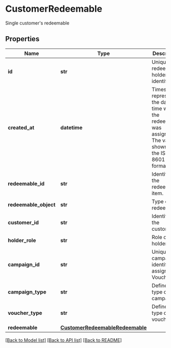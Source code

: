 # CustomerRedeemable

Single customer's redeemable

## Properties

Name | Type | Description | Notes
------------ | ------------- | ------------- | -------------
**id** | **str** | Unique redeemable holder identifier. | [optional] 
**created_at** | **datetime** | Timestamp representing the date and time when the redeemable was assigned. The value is shown in the ISO 8601 format. | [optional] 
**redeemable_id** | **str** | Identifier of the redeemable item. | [optional] 
**redeemable_object** | **str** | Type of the redeemable. | [optional] 
**customer_id** | **str** | Identifier of the customer. | [optional] 
**holder_role** | **str** | Role of the holder. | [optional] [default to 'OWNER']
**campaign_id** | **str** | Unique campaign identifier, assigned by Voucherify. | [optional] 
**campaign_type** | **str** | Defines the type of the campaign. | [optional] [default to 'DISCOUNT_COUPONS']
**voucher_type** | **str** | Defines the type of the voucher. | [optional] [default to 'DISCOUNT_VOUCHER']
**redeemable** | [**CustomerRedeemableRedeemable**](CustomerRedeemableRedeemable.md) |  | [optional] 

[[Back to Model list]](../README.md#documentation-for-models) [[Back to API list]](../README.md#documentation-for-api-endpoints) [[Back to README]](../README.md)


